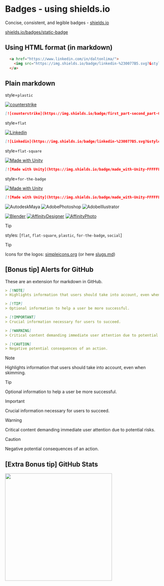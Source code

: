 # Badges - using shields.io

Concise, consistent, and legible badges - [shields.io](https://shields.io)

[shields.io/badges/static-badge](https://shields.io/badges/static-badge)

## Using HTML format (in markdown)

```html
  <a href="https://www.linkedin.com/in/daltonlima/">
    <img src="https://img.shields.io/badge/linkedin-%230077B5.svg?&style=for-the-badge&logo=linkedin&logoColor=white"  alt="https://www.linkedin.com/in/daltonlima"/>
  </a>
```

## Plain markdown

style=`plastic`

[![counterstrike](https://img.shields.io/badge/first_part-second_part-000000.svg?style=plastic&logo=counterstrike)](https://www.counter-strike.net/)

```markdown
[![counterstrike](https://img.shields.io/badge/first_part-second_part-000000.svg?style=plastic&logo=counterstrike)](https://www.counter-strike.net/)
```

style=`flat`

[![Linkedin](https://img.shields.io/badge/linkedin-%230077B5.svg?&style=flat&logo=linkedin&logoColor=white)](https://www.linkedin.com/in/daltonlima/)

```markdown
[![Linkedin](https://img.shields.io/badge/linkedin-%230077B5.svg?&style=flat&logo=linkedin&logoColor=white)](https://www.linkedin.com/in/daltonlima/)
```

style=`flat-square`

[![Made with Unity](https://img.shields.io/badge/made_with-Unity-FFFFFF.svg?style=flat-square&logo=unity)](https://unity3d.com)

```markdown
[![Made with Unity](https://img.shields.io/badge/made_with-Unity-FFFFFF.svg?style=flat-square&logo=unity)](https://unity3d.com)
```

style=`for-the-badge`

[![Made with Unity](https://img.shields.io/badge/made_with-Unity-FFFFFF.svg?style=for-the-badge&logo=unity)](https://unity3d.com)

```markdown
[![Made with Unity](https://img.shields.io/badge/made_with-Unity-FFFFFF.svg?style=for-the-badge&logo=unity)](https://unity3d.com)
```

![AutodeskMaya](https://img.shields.io/badge/AutoDesk-Maya-37A5CC.svg?style=flat-square&logo=AutodeskMaya)
![AdobePhotoshop](https://img.shields.io/badge/Adobe-Photoshop-31A8FF.svg?style=flat-square&logo=AdobePhotoshop)
![AdobeIllustrator](https://img.shields.io/badge/Adobe-Illustrator-FF9A00.svg?style=flat-square&logo=AdobeIllustrator)

[![Blender](https://img.shields.io/badge/Blender-🎨-E87D0D.svg?style=flat-square&logo=Blender)](https://www.blender.org/download/)
[![AffinityDesigner](https://img.shields.io/badge/Affinity-Designer-134881.svg?style=flat-square&logo=AffinityDesigner)](https://affinity.serif.com/)
[![AffinityPhoto](https://img.shields.io/badge/Affinity-Photo-4E3188.svg?style=flat-square&logo=AffinityPhoto)](https://affinity.serif.com/)

> [!TIP]
> styles: [`flat`, `flat-square`, `plastic`, `for-the-badge`, `social`]

> [!TIP]
> Icons for the logos: [simpleicons.org](https://simpleicons.org/) (or here [slugs.md](https://github.com/simple-icons/simple-icons/blob/master/slugs.md))

## [Bonus tip] Alerts for GitHub

These are an extension for markdown in GitHub.

```markdown
> [!NOTE]  
> Highlights information that users should take into account, even when skimming.

> [!TIP]
> Optional information to help a user be more successful.

> [!IMPORTANT]  
> Crucial information necessary for users to succeed.

> [!WARNING]  
> Critical content demanding immediate user attention due to potential risks.

> [!CAUTION]
> Negative potential consequences of an action.
```

> [!NOTE]  
> Highlights information that users should take into account, even when skimming.

> [!TIP]
> Optional information to help a user be more successful.

> [!IMPORTANT]  
> Crucial information necessary for users to succeed.

> [!WARNING]  
> Critical content demanding immediate user attention due to potential risks.

> [!CAUTION]
> Negative potential consequences of an action.

## [Extra Bonus tip] GitHub Stats

<a href="#"><img src="https://github-readme-stats.vercel.app/api?username=daltonbr&show_icons=true&count_private=true&theme=dark" width="350"></a>
